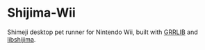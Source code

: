 # Shijima-Wii

Shimeji desktop pet runner for Nintendo Wii, built with [GRRLIB](https://github.com/GRRLIB/GRRLIB) and [libshijima](https://github.com/pixelomer/libshijima).
